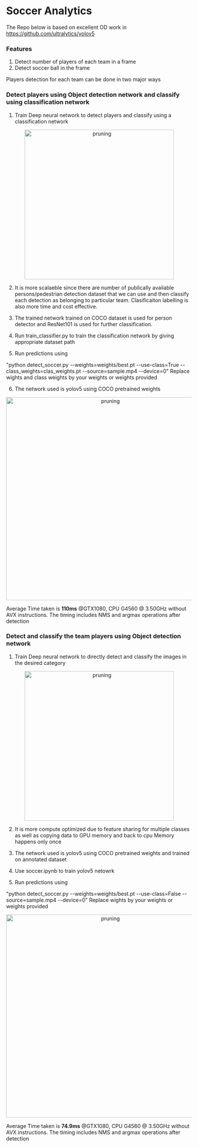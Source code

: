 # Soccer Analytics
The Repo below is based on excellent OD work in https://github.com/ultralytics/yolov5
### Features
1) Detect number of players of each team in a frame
2) Detect soccer ball in the frame

Players detection for each team can be done in two major ways

### Detect players using Object detection network and classify using classification network 
1) Train Deep neural network to detect players and classify using a classification network
  <p align="center">
    <img src="https://user-images.githubusercontent.com/22799415/114363914-293ace80-9b79-11eb-92b3-14e8794c4af2.png" alt="pruning",img width="405" />
  </p>
    <p align="center">
  
2) It is more scalaeble since there are number of publically available persons/pedestrian detection dataset that we can use and then classify each detection as belonging to particular team. Clasificaiton labelling is also more time and cost effective.

3) The trained network trained on COCO dataset is used for person detector and ResNet101 is used for further classification.

4) Run train_classifier.py to train the classification network by giving appropriate dataset path

5) Run predictions using
 
"python detect_soccer.py --weights=weights/best.pt --use-class=True --class_weights=clas_weights.pt --source=sample.mp4 --device=0"
Replace wights and class weights by your weights or weights provided

6) The network used is yolov5 using COCO pretrained weights
  <p align="center">
    <img src="https://user-images.githubusercontent.com/22799415/115258599-67b02a80-a131-11eb-84b3-9bfff6d69845.gif" alt="pruning",img width="550" />
  </p>
    <p align="center">
 
 Average Time taken is  __110ms__ @GTX1080, CPU G4560 @ 3.50GHz without AVX instructions. The timing includes NMS and argmax operations after detection

### Detect and classify the team players using Object detection network 
1) Train Deep neural network to directly detect and classify the images in the desired category
  <p align="center">
    <img src="https://user-images.githubusercontent.com/22799415/114361661-a9ac0000-9b76-11eb-94fc-df3d240adfbe.png" alt="pruning",img width="405" />
  </p>
    <p align="center">
  
2) It is more compute optimized due to feature sharing for multiple classes as well as copying data to GPU memory and back to cpu Memory happens only once

3) The network used is yolov5 using COCO pretrained weights and trained on annotated dataset 

4) Use soccer.ipynb to train yolov5 netowrk 

5) Run predictions using 

"python detect_soccer.py --weights=weights/best.pt --use-class=False --source=sample.mp4 --device=0"
Replace wights by your weights or weights provided

  <p align="center">
    <img src="https://user-images.githubusercontent.com/22799415/114357001-80d53c00-9b71-11eb-9ad1-2bdbc69f97d3.gif" alt="pruning",img width="550" />
  </p>
    <p align="center">
 
 
Average Time taken is **74.9ms** @GTX1080, CPU G4560 @ 3.50GHz without AVX instructions. The timing includes NMS and argmax operations after detection
  
